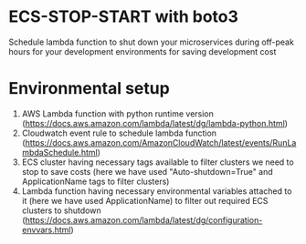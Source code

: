 # ECS-STOP-START with boto3
Schedule lambda function to shut down your microservices during off-peak hours for your development environments for saving development cost

# Environmental setup

1) AWS Lambda function with python runtime version (https://docs.aws.amazon.com/lambda/latest/dg/lambda-python.html)
2) Cloudwatch event rule to schedule lambda function (https://docs.aws.amazon.com/AmazonCloudWatch/latest/events/RunLambdaSchedule.html)
3) ECS cluster having necessary tags available to filter clusters we need to stop to save costs (here we have used "Auto-shutdown=True" and ApplicationName tags to filter clusters)
4) Lambda function having necessary environmental variables attached to it (here we have used ApplicationName) to filter out required ECS clusters to shutdown
(https://docs.aws.amazon.com/lambda/latest/dg/configuration-envvars.html)
